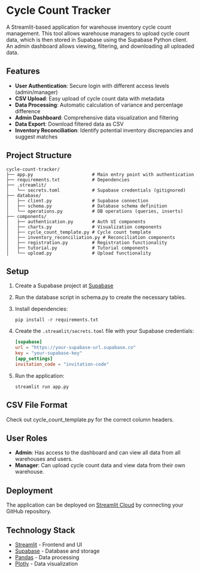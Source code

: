 # Cycle Count Tracker

A Streamlit-based application for warehouse inventory cycle count management. This tool allows warehouse managers to upload cycle count data, which is then stored in Supabase using the Supabase Python client. An admin dashboard allows viewing, filtering, and downloading all uploaded data.

## Features

- **User Authentication**: Secure login with different access levels (admin/manager)
- **CSV Upload**: Easy upload of cycle count data with metadata
- **Data Processing**: Automatic calculation of variance and percentage difference
- **Admin Dashboard**: Comprehensive data visualization and filtering
- **Data Export**: Download filtered data as CSV
- **Inventory Reconciliation**: Identify potential inventory discrepancies and suggest matches

## Project Structure

```
cycle-count-tracker/
├── app.py                      # Main entry point with authentication
├── requirements.txt            # Dependencies
├── .streamlit/
│   └── secrets.toml            # Supabase credentials (gitignored)
├── database/
│   ├── client.py               # Supabase connection
│   ├── schema.py               # Database schema definition
│   └── operations.py           # DB operations (queries, inserts)
├── components/
│   ├── authentication.py       # Auth UI components
│   ├── charts.py               # Visualization components
│   ├── cycle_count_template.py # Cycle count template
│   ├── inventory_reconciliation.py # Reconciliation components
│   ├── registration.py         # Registration functionality
│   ├── tutorial.py             # Tutorial components
│   └── upload.py               # Upload functionality
```

## Setup

1. Create a Supabase project at [Supabase](https://supabase.com/)

2. Run the database script in schema.py to create the necessary tables.

3. Install dependencies:

   ```
   pip install -r requirements.txt
   ```

4. Create the `.streamlit/secrets.toml` file with your Supabase credentials:

   ```toml
   [supabase]
   url = "https://your-supabase-url.supabase.co"
   key = "your-supabase-key"
   [app_settings]
   invitation_code = "invitation-code"
   ```

5. Run the application:
   ```
   streamlit run app.py
   ```

## CSV File Format

Check out cycle_count_template.py for the correct column headers.

## User Roles

- **Admin**: Has access to the dashboard and can view all data from all warehouses and users.
- **Manager**: Can upload cycle count data and view data from their own warehouse.

## Deployment

The application can be deployed on [Streamlit Cloud](https://streamlit.io/cloud) by connecting your GitHub repository.

## Technology Stack

- [Streamlit](https://streamlit.io/) - Frontend and UI
- [Supabase](https://supabase.com/) - Database and storage
- [Pandas](https://pandas.pydata.org/) - Data processing
- [Plotly](https://plotly.com/) - Data visualization
